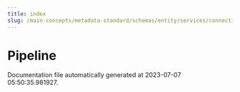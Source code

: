 ```yaml
---
title: index
slug: /main-concepts/metadata-standard/schemas/entity/services/connections/pipeline
---
```


# Pipeline

Documentation file automatically generated at 2023-07-07 05:50:35.981927.
